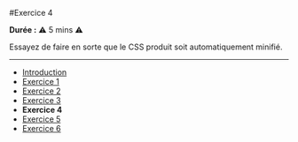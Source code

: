 #Exercice 4

**Durée :** :warning: 5 mins :warning:

Essayez de faire en sorte que le CSS produit soit automatiquement minifié.

---

- [Introduction](../README.md)
- [Exercice 1](./exo1.md)
- [Exercice 2](./exo2.md)
- [Exercice 3](./exo3.md)
- **Exercice 4**
- [Exercice 5](./exo5.md)
- [Exercice 6](./exo6.md)
